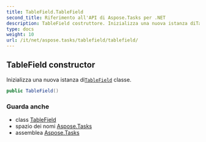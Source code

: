```yaml
---
title: TableField.TableField
second_title: Riferimento all'API di Aspose.Tasks per .NET
description: TableField costruttore. Inizializza una nuova istanza diTableField classe.
type: docs
weight: 10
url: /it/net/aspose.tasks/tablefield/tablefield/
---
```

## TableField constructor

Inizializza una nuova istanza di[`TableField`](../) classe.

```csharp
public TableField()
```

### Guarda anche

* class [TableField](../)
* spazio dei nomi [Aspose.Tasks](../../tablefield/)
* assemblea [Aspose.Tasks](../../../)


